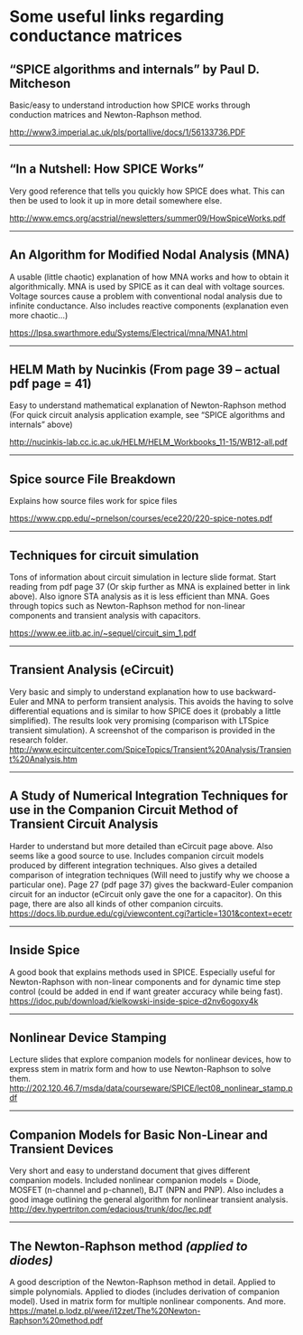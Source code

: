 # Some useful links regarding conductance matrices 

## “SPICE algorithms and internals” by Paul D. Mitcheson
Basic/easy to understand introduction how SPICE works through conduction matrices and Newton-Raphson method.

<http://www3.imperial.ac.uk/pls/portallive/docs/1/56133736.PDF>

---

## “In a Nutshell: How SPICE Works”
Very good reference that tells you quickly how SPICE does what. This can then be used to look it up in more detail somewhere else.

<http://www.emcs.org/acstrial/newsletters/summer09/HowSpiceWorks.pdf>

---

## An Algorithm for Modified Nodal Analysis (MNA)
A usable (little chaotic) explanation of how MNA works and how to obtain it algorithmically. MNA is used by SPICE as it can deal with voltage sources. Voltage sources cause a problem with conventional nodal analysis due to infinite conductance. 
Also includes reactive components (explanation even more chaotic…)

<https://lpsa.swarthmore.edu/Systems/Electrical/mna/MNA1.html>

---

## HELM Math by Nucinkis (From page 39 – actual pdf page = 41)
Easy to understand mathematical explanation of Newton-Raphson method
(For quick circuit analysis application example, see “SPICE algorithms and internals” above)

<http://nucinkis-lab.cc.ic.ac.uk/HELM/HELM_Workbooks_11-15/WB12-all.pdf>

---

## Spice source File Breakdown
Explains how source files work for spice files

<https://www.cpp.edu/~prnelson/courses/ece220/220-spice-notes.pdf>

---

## Techniques for circuit simulation
Tons of information about circuit simulation in lecture slide format. Start reading from pdf page 37 (Or skip further as MNA is explained better in link above). Also ignore STA analysis as it is less efficient than MNA.
Goes through topics such as Newton-Raphson method for non-linear components and transient analysis with capacitors.

<https://www.ee.iitb.ac.in/~sequel/circuit_sim_1.pdf>

---

## Transient Analysis (eCircuit)
Very basic and simply to understand explanation how to use backward-Euler and MNA to perform transient analysis. This avoids the having to solve differential equations and is similar to how SPICE does it (probably a little simplified).
The results look very promising (comparison with LTSpice transient simulation). A screenshot of the comparison is provided in the research folder.
<http://www.ecircuitcenter.com/SpiceTopics/Transient%20Analysis/Transient%20Analysis.htm>

---

## A Study of Numerical Integration Techniques for use in the Companion Circuit Method of Transient Circuit Analysis
Harder to understand but more detailed than eCircuit page above. Also seems like a good source to use.
Includes companion circuit models produced by different integration techniques. Also gives a detailed comparison of integration techniques (Will need to justify why we choose a particular one).
Page 27 (pdf page 37) gives the backward-Euler companion circuit for an inductor (eCircuit only gave the one for a capacitor). On this page, there are also all kinds of other companion circuits.
<https://docs.lib.purdue.edu/cgi/viewcontent.cgi?article=1301&context=ecetr>

---

## Inside Spice
A good book that explains methods used in SPICE. Especially useful for Newton-Raphson with non-linear components and for dynamic time step control (could be added in end if want greater accuracy while being fast).
<https://idoc.pub/download/kielkowski-inside-spice-d2nv6ogoxy4k>

---

## Nonlinear Device Stamping 
Lecture slides that explore companion models for nonlinear devices, how to express stem in matrix form and how to use Newton-Raphson to solve them. 
<http://202.120.46.7/msda/data/courseware/SPICE/lect08_nonlinear_stamp.pdf>

---

## Companion Models for Basic Non-Linear and Transient Devices
Very short and easy to understand document that gives different companion models. Included nonlinear companion models = Diode, MOSFET (n-channel and p-channel), BJT (NPN and PNP).
Also includes a good image outlining the general algorithm for nonlinear transient analysis. 
<http://dev.hypertriton.com/edacious/trunk/doc/lec.pdf>

---

## The Newton-Raphson method *(applied to diodes)*
A good description of the Newton-Raphson method in detail. Applied to simple polynomials. Applied to diodes (includes derivation of companion model). Used in matrix form for multiple nonlinear components. And more.
<https://matel.p.lodz.pl/wee/i12zet/The%20Newton-Raphson%20method.pdf>